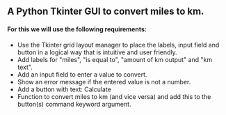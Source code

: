 ## A Python Tkinter GUI to convert miles to km.
#### For this we will use the following requirements:

- Use the Tkinter grid layout manager to place the labels, input field and button in a logical way that is intuitive and user friendly.
- Add labels for "miles", "is equal to", "amount of km output" and "km text". 
- Add an input field to enter a value to convert.
- Show an error message if the entered value is not a number.  
- Add a button with text: Calculate
- Function to convert miles to km (and vice versa) and add this to the button(s) command keyword argument.
